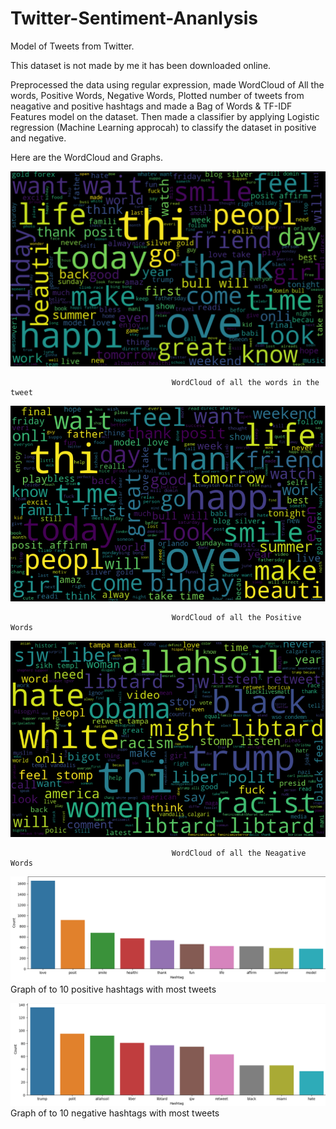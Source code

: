 # Twitter-Sentiment-Ananlysis

Model of Tweets from Twitter.

This dataset is not made by me it has been downloaded online.

Preprocessed the data using regular expression, made WordCloud of All the words, Positive Words, Negative Words, Plotted number of tweets from neagative and positive hashtags and made a Bag of Words & TF-IDF Features model on the dataset. Then made a classifier by applying Logistic regression (Machine Learning approcah) to classify the dataset in positive and negative. 

Here are the WordCloud and Graphs. 

![](Images/1.png)

                                        WordCloud of all the words in the tweet

![](Images/2.png) 

                                        WordCloud of all the Positive Words

![](Images/3.png)

                                        WordCloud of all the Neagative Words

![](Images/4.png)
                                        Graph of to 10 positive hashtags with most tweets
                    
![](Images/5.png)
                                        Graph of to 10 negative hashtags with most tweets
